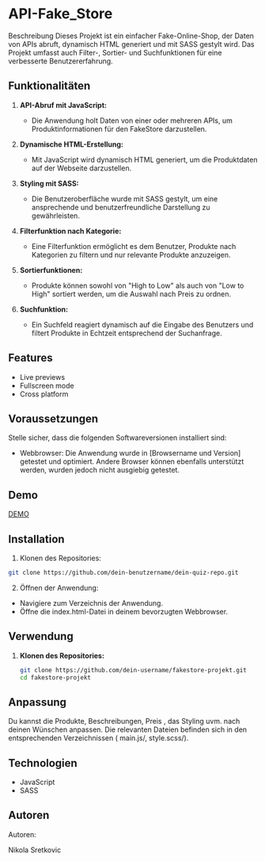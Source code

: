 # API-Fake_Store

Beschreibung
Dieses Projekt ist ein einfacher Fake-Online-Shop, der Daten von APIs abruft, dynamisch HTML generiert und mit SASS gestylt wird. Das Projekt umfasst auch Filter-, Sortier- und Suchfunktionen für eine verbesserte Benutzererfahrung.

## Funktionalitäten

1. **API-Abruf mit JavaScript:**

   - Die Anwendung holt Daten von einer oder mehreren APIs, um Produktinformationen für den FakeStore darzustellen.

2. **Dynamische HTML-Erstellung:**

   - Mit JavaScript wird dynamisch HTML generiert, um die Produktdaten auf der Webseite darzustellen.

3. **Styling mit SASS:**

   - Die Benutzeroberfläche wurde mit SASS gestylt, um eine ansprechende und benutzerfreundliche Darstellung zu gewährleisten.

4. **Filterfunktion nach Kategorie:**

   - Eine Filterfunktion ermöglicht es dem Benutzer, Produkte nach Kategorien zu filtern und nur relevante Produkte anzuzeigen.

5. **Sortierfunktionen:**

   - Produkte können sowohl von "High to Low" als auch von "Low to High" sortiert werden, um die Auswahl nach Preis zu ordnen.

6. **Suchfunktion:**
   - Ein Suchfeld reagiert dynamisch auf die Eingabe des Benutzers und filtert Produkte in Echtzeit entsprechend der Suchanfrage.

## Features

- Live previews
- Fullscreen mode
- Cross platform

## Voraussetzungen

Stelle sicher, dass die folgenden Softwareversionen installiert sind:

- Webbrowser: Die Anwendung wurde in [Browsername und Version] getestet und optimiert. Andere Browser können ebenfalls unterstützt werden, wurden jedoch nicht ausgiebig getestet.

## Demo

[DEMO](https://nikolasretko.github.io/FakeStore_API/)

## Installation

1. Klonen des Repositories:

```bash
git clone https://github.com/dein-benutzername/dein-quiz-repo.git

```

2. Öffnen der Anwendung:

- Navigiere zum Verzeichnis der Anwendung.
- Öffne die index.html-Datei in deinem bevorzugten Webbrowser.

## Verwendung

1. **Klonen des Repositories:**
   ```bash
   git clone https://github.com/dein-username/fakestore-projekt.git
   cd fakestore-projekt
   ```

## Anpassung

Du kannst die Produkte, Beschreibungen, Preis , das Styling uvm. nach deinen Wünschen anpassen. Die relevanten Dateien befinden sich in den entsprechenden Verzeichnissen ( main.js/, style.scss/).

## Technologien

- JavaScript
- SASS

## Autoren

Autoren:

Nikola Sretkovic
